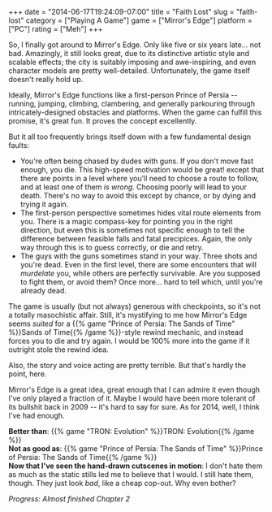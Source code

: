 +++
date = "2014-06-17T19:24:09-07:00"
title = "Faith Lost"
slug = "faith-lost"
category = ["Playing A Game"]
game = ["Mirror's Edge"]
platform = ["PC"]
rating = ["Meh"]
+++

So, I finally got around to Mirror's Edge.  Only like five or six years late... not bad.  Amazingly, it still looks great, due to its distinctive artistic style and scalable effects; the city is suitably imposing and awe-inspiring, and even character models are pretty well-detailed.  Unfortunately, the game itself doesn't really hold up.

Ideally, Mirror's Edge functions like a first-person Prince of Persia -- running, jumping, climbing, clambering, and generally parkouring through intricately-designed obstacles and platforms.  When the game can fulfill this promise, it's great fun.  It proves the concept excellently.

But it all too frequently brings itself down with a few fundamental design faults:

<ul>
<li>You're often being chased by dudes with guns.  If you don't move fast enough, you die.  This high-speed motivation would be great! except that there are points in a level where you'll need to choose a route to follow, and at least one of them <i>is wrong</i>.  Choosing poorly will lead to your death.  There's no way to avoid this except by chance, or by dying and trying it again.</li>
<li>The first-person perspective sometimes hides vital route elements from you.  There is a magic compass-key for pointing you in the right direction, but even this is sometimes not specific enough to tell the difference between feasible falls and fatal precipices.  Again, the only way through this is to guess correctly, or die and retry.</li>
<li>The guys with the guns sometimes stand in your way.  Three shots and you're dead.  Even in the first level, there are some encounters that will <i>murdelate</i> you, while others are perfectly survivable.  Are you supposed to fight them, or avoid them?  Once more... hard to tell which, until you're already dead.</li>
</ul>

The game is usually (but not always) generous with checkpoints, so it's not a totally masochistic affair.  Still, it's mystifying to me how Mirror's Edge seems <i>suited</i> for a {{% game "Prince of Persia: The Sands of Time" %}}Sands of Time{{% /game %}}-style rewind mechanic, and instead forces you to die and try again.  I would be 100% more into the game if it outright stole the rewind idea.

Also, the story and voice acting are pretty terrible.  But that's hardly the point, here.

Mirror's Edge is a great idea, great enough that I can admire it even though I've only played a fraction of it.  Maybe I would have been more tolerant of its bullshit back in 2009 -- it's hard to say for sure.  As for 2014, well, I think I've had enough.

<b>Better than</b>: {{% game "TRON: Evolution" %}}TRON: Evolution{{% /game %}}  
<b>Not as good as</b>: {{% game "Prince of Persia: The Sands of Time" %}}Prince of Persia: The Sands of Time{{% /game %}}  
<b>Now that I've seen the hand-drawn cutscenes in motion</b>: I don't hate them as much as the static stills led me to believe that I would.  I still hate them, though.  They just look <i>bad</i>, like a cheap cop-out.  Why even bother?

<i>Progress: Almost finished Chapter 2</i>
